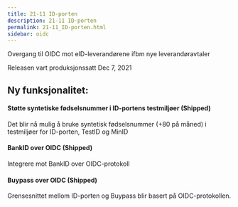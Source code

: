 ```yaml
---
title: 21-11 ID-porten
description: 21-11 ID-porten
permalink: 21-11_ID-porten.html
sidebar: oidc
---
```



Overgang til OIDC mot eID-leverandørene ifbm nye leverandøravtaler



Releasen vart produksjonssatt Dec 7, 2021

## Ny funksjonalitet:


#### Støtte syntetiske fødselsnummer i ID-portens testmiljøer (Shipped)

Det blir nå mulig å bruke syntetisk fødselsnummer (+80 på måned) i testmiljøer for ID-porten, TestID og MinID




#### BankID over OIDC (Shipped)

Integrere mot BankID over OIDC-protokoll




#### Buypass over OIDC (Shipped)

Grensesnittet mellom ID-porten og Buypass blir basert på OIDC-protokollen.

